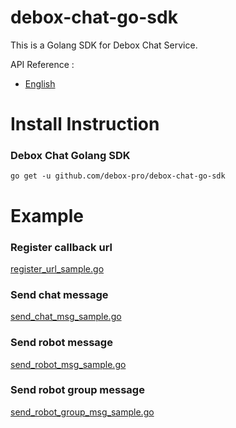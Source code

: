 # debox-chat-go-sdk

This is a Golang SDK for Debox Chat Service.

API Reference :

* [English](https://help.debox.pro/openapi_cn/o/summary)

# Install Instruction

### Debox Chat Golang SDK

```
go get -u github.com/debox-pro/debox-chat-go-sdk
```

# Example

### Register callback url

[register_url_sample.go](example/register_url.go)

### Send chat message

[send_chat_msg_sample.go](example/send_chat_msg.go)

### Send robot message

[send_robot_msg_sample.go](example/send_robot_msg.go)

### Send robot group message

[send_robot_group_msg_sample.go](example/send_robot_group_msg.go)